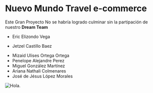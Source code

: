 # Nuevo Mundo Travel e-commerce
Este Gran Proyecto No se habría logrado culminar sin la partipación de nuestro **Dream Team**
- Eric Elizondo Vega
* Jetzel Castillo Baez
+ Mizaid Ulises Ortega Ortega
+ Penelope Alejandre Perez
+ Miguel González Martínez
+ Ariana Nathali Colmenares
+ José de Jésus López Morales

![Hola.](https://myoctocat.com/assets/images/base-octocat.svg)
